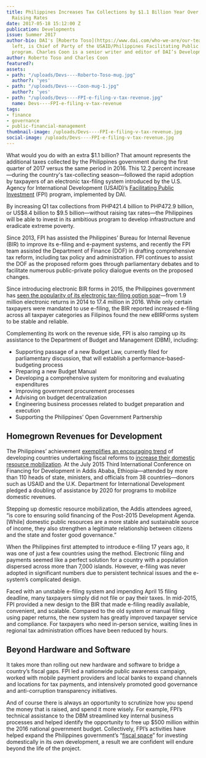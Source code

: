 ```yaml
---
title: Philippines Increases Tax Collections by $1.1 Billion Year Over Year—Without
  Raising Rates
date: 2017-05-18 15:12:00 Z
publication: Developments
issue: Summer 2017
author-bio: DAI's [Roberto Toso](https://www.dai.com/who-we-are/our-team/roberto-toso),
  left, is Chief of Party of the USAID/Philippines Facilitating Public Investment
  program. Charles Coon is a senior writer and editor of DAI’s Developments newsletter.
author: Roberto Toso and Charles Coon
featured?: 
assets:
- path: "/uploads/Devs----Roberto-Toso-mug.jpg"
  author?: 'yes'
- path: "/uploads/Devs----Coon-mug-1.jpg"
  author?: 'yes'
- path: "/uploads/Devs----FPI-e-filing-v-tax-revenue.jpg"
  name: Devs----FPI-e-filing-v-tax-revenue
tags:
- finance
- governance
- public-financial-management
thumbnail-image: /uploads/Devs----FPI-e-filing-v-tax-revenue.jpg
social-image: /uploads/Devs----FPI-e-filing-v-tax-revenue.jpg
---
```


What would you do with an extra $1.1 billion? That amount represents the additional taxes collected by the Philippines government during the first quarter of 2017 versus the same period in 2016. This 12.2 percent increase—during the country's tax-collecting season—followed the rapid adoption by taxpayers of an electronic tax-filing system introduced by the U.S. Agency for International Development (USAID)’s [Facilitating Public Investment](https://www.dai.com/our-work/projects/philippines-facilitating-public-investment-fpi) (FPI) program, implemented by DAI.




By increasing Q1 tax collections from PHP421.4 billion to PHP472.9 billion, or US$8.4 billion to $9.5 billion—without raising tax rates—the Philippines will be able to invest in its ambitious program to develop infrastructure and eradicate extreme poverty. 

<script id="infogram_0_e_filing_soars_in_philippines_fueling_tax_revenue_growth" title="E-Filing Soars in Philippines, Fueling Tax-Revenue Growth" src="//e.infogr.am/js/dist/embed.js?odf" type="text/javascript"></script>

Since 2013, FPI has assisted the Philippines’ Bureau for Internal Revenue (BIR) to improve its e-filing and e-payment systems, and recently the FPI team assisted the Department of Finance (DOF) in drafting comprehensive tax reform, including tax policy and administration. FPI continues to assist the DOF as the proposed reform goes through parliamentary debates and to facilitate numerous public-private policy dialogue events on the proposed changes.

Since introducing electronic BIR forms in 2015, the Philippines government has [seen the popularity of its electronic tax-filing option soar](http://dai-global-developments.com/articles/philippines-experiences-major-increase-in-electronic-tax-filing/)—from 1.9 million electronic returns in 2014 to 17.4 million in 2016. While only certain taxpayers were mandated to use e-filing, the BIR reported increased e-filing across all taxpayer categories as Filipinos found the new eBIRForms system to be stable and reliable.

<aside><p>Complementing its work on the revenue side, FPI is also ramping up its assistance to the Department of Budget and Management (DBM), including:</p>
<ul>
<li>Supporting passage of a new Budget Law, currently filed for parliamentary discussion, that will establish a performance-based-budgeting process</li>
<li>Preparing a new Budget Manual</li>
<li>Developing a comprehensive system for monitoring and evaluating expenditures</li>
<li>Improving government procurement processes</li>
<li>Advising on budget decentralization</li>
<li>Engineering business processes related to budget preparation and execution</li>
<li>Supporting the Philippines’ Open Government Partnership</li>
</ul>
</aside>

## Homegrown Revenues for Development

The Philippines’ achievement [exemplifies an encouraging trend](http://dai-global-developments.com/articles/long-term-fiscal-reform-takes-root-in-el-salvador-and-elsewhere/) of developing countries undertaking fiscal reforms to [increase their domestic resource mobilization](http://dai-global-developments.com/articles/when-tax-reform-leads-to-increased-funding-for-health-services/). At the July 2015 Third International Conference on Financing for Development in Addis Ababa, Ethiopia—attended by more than 110 heads of state, ministers, and officials from 38 countries—donors such as USAID and the U.K. Department for International Development pledged a doubling of assistance by 2020 for programs to mobilize domestic revenues.

Stepping up domestic resource mobilization, the Addis attendees agreed, “is core to ensuring solid financing of the Post-2015 Development Agenda. [While] domestic public resources are a more stable and sustainable source of income, they also strengthen a legitimate relationship between citizens and the state and foster good governance.”

When the Philippines first attempted to introduce e-filing 17 years ago, it was one of just a few countries using the method. Electronic filing and payments seemed like a perfect solution for a country with a population dispersed across more than 7,000 islands. However, e-filing was never adopted in significant numbers due to persistent technical issues and the e-system’s complicated design. 

Faced with an unstable e-filing system and impending April 15 filing deadline, many taxpayers simply did not file or pay their taxes. In mid-2015, FPI provided a new design to the BIR that made e-filing readily available, convenient, and scalable. Compared to the old system or manual filing using paper returns, the new system has greatly improved taxpayer service and compliance. For taxpayers who need in-person service, waiting lines in regional tax administration offices have been reduced by hours.

<script id="infogram_0_fiscal_space____philippines_fpi" title="Fiscal Space -- Philippines FPI" src="//e.infogr.am/js/dist/embed.js?6L7" type="text/javascript"></script>

## Beyond Hardware and Software

It takes more than rolling out new hardware and software to bridge a country’s fiscal gaps. FPI led a nationwide public awareness campaign, worked with mobile payment providers and local banks to expand channels and locations for tax payments, and intensively promoted good governance and anti-corruption transparency initiatives.

And of course there is always an opportunity to scrutinize how you spend the money that is raised, and spend it more wisely. For example, FPI’s technical assistance to the DBM streamlined key internal business processes and helped identify the opportunity to free up $500 million within the 2016 national government budget. Collectively, FPI’s activities have helped expand the Philippines government’s “[fiscal space](http://dai-global-developments.com/articles/how-tax-assistance-from-usaid-dfid-helps-developing-countries-to-manage-money-and-help-themselves/)” for investing domestically in its own development, a result we are confident will endure beyond the life of the project.
